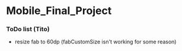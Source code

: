 # Mobile_Final_Project

### ToDo list (Tito)

+ resize fab to 60dp (fabCustomSize isn't working for some reason)
